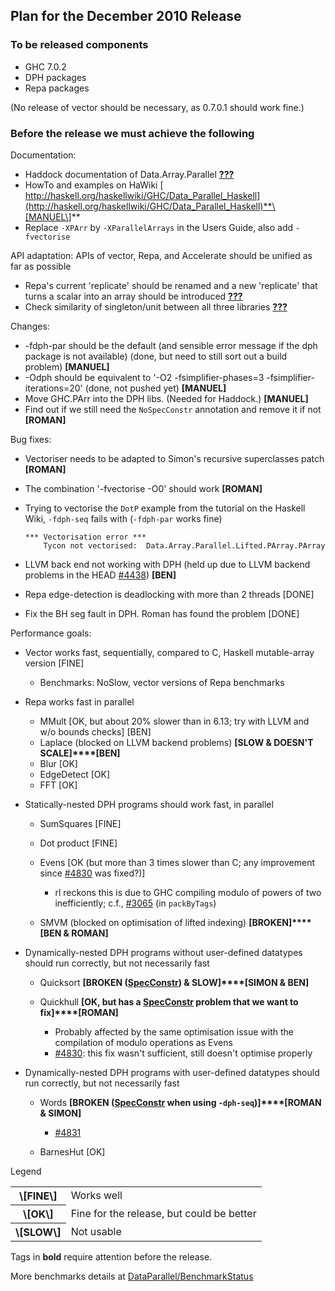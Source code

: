 ## Plan for the December 2010 Release

### To be released components

- GHC 7.0.2
- DPH packages
- Repa packages


(No release of vector should be necessary, as 0.7.0.1 should work fine.)

### Before the release we must achieve the following


Documentation:

- Haddock documentation of Data.Array.Parallel **[???](data-parallel/dec2010-release?)**
- HowTo and examples on HaWiki [ http://haskell.org/haskellwiki/GHC/Data_Parallel_Haskell](http://haskell.org/haskellwiki/GHC/Data_Parallel_Haskell)**\[MANUEL\]**
- Replace `-XPArr` by `-XParallelArrays` in the Users Guide, also add `-fvectorise`


API adaptation: APIs of vector, Repa, and Accelerate should be unified as far as possible

- Repa's current 'replicate' should be renamed and a new 'replicate' that turns a scalar into an array should be introduced **[???](data-parallel/dec2010-release?)**
- Check similarity of singleton/unit between all three libraries **[???](data-parallel/dec2010-release?)**


Changes:

- -fdph-par should be the default (and sensible error message if the dph package is not available) (done, but need to still sort out a build problem) **\[MANUEL\]**
- -Odph should be equivalent to '-O2 -fsimplifier-phases=3 -fsimplifier-iterations=20' (done, not pushed yet) **\[MANUEL\]**
- Move GHC.PArr into  the DPH libs.  (Needed for Haddock.) **\[MANUEL\]**
- Find out if we still need the `NoSpecConstr` annotation and remove it if not **\[ROMAN\]**


Bug fixes:

- Vectoriser needs to be adapted to Simon's recursive superclasses patch **\[ROMAN\]**
- The combination '-fvectorise -O0' should work **\[ROMAN\]**
- Trying to vectorise the `DotP` example from the tutorial on the Haskell Wiki, `-fdph-seq` fails with (`-fdph-par` works fine)

  ```wiki
  *** Vectorisation error ***
      Tycon not vectorised:  Data.Array.Parallel.Lifted.PArray.PArray
  ```
- LLVM back end not working with DPH (held up due to LLVM backend problems in the HEAD [\#4438](https://gitlab.haskell.org//ghc/ghc/issues/4438)) **\[BEN\]**
- Repa edge-detection is deadlocking with more than 2 threads \[DONE\]
- Fix the BH seg fault in DPH. Roman has found the problem \[DONE\]


Performance goals:

- Vector works fast, sequentially, compared to C, Haskell mutable-array version \[FINE\]

  - Benchmarks: NoSlow, vector versions of Repa benchmarks
- Repa works fast in parallel

  - MMult \[OK, but about 20% slower than in 6.13; try with LLVM and w/o bounds checks\] \[BEN\]
  - Laplace (blocked on LLVM backend problems) **\[SLOW & DOESN'T SCALE\]****\[BEN\]**
  - Blur \[OK\]
  - EdgeDetect \[OK\]
  - FFT \[OK\]
- Statically-nested DPH programs should work fast, in parallel

  - SumSquares \[FINE\]
  - Dot product \[FINE\]
  - Evens \[OK (but more than 3 times slower than C; any improvement since [\#4830](https://gitlab.haskell.org//ghc/ghc/issues/4830) was fixed?)\]

    - rl reckons this is due to GHC compiling modulo of powers of two inefficiently; c.f., [\#3065](https://gitlab.haskell.org//ghc/ghc/issues/3065) (in `packByTags`)
  - SMVM (blocked on optimisation of lifted indexing) **\[BROKEN\]****\[BEN & ROMAN\]**
- Dynamically-nested DPH programs without user-defined datatypes should run correctly, but not necessarily fast

  - Quicksort **\[BROKEN ([SpecConstr](spec-constr)) & SLOW\]****\[SIMON & BEN\]**
  - Quickhull **\[OK, but has a [SpecConstr](spec-constr) problem that we want to fix\]****\[ROMAN\]**

    - Probably affected by the same optimisation issue with the compilation of modulo operations as Evens
    - [\#4830](https://gitlab.haskell.org//ghc/ghc/issues/4830): this fix wasn't sufficient, still doesn't optimise properly
- Dynamically-nested DPH programs with user-defined datatypes should run correctly, but not necessarily fast

  - Words **\[BROKEN ([SpecConstr](spec-constr) when using `-dph-seq`)\]****\[ROMAN & SIMON\]**

    - [\#4831](https://gitlab.haskell.org//ghc/ghc/issues/4831)
  - BarnesHut \[OK\]


Legend

<table><tr><th>\[FINE\]</th>
<td>
Works well
</td></tr>
<tr><th>\[OK\]</th>
<td>
Fine for the release, but could be better
</td></tr>
<tr><th>\[SLOW\]</th>
<td>
Not usable
</td></tr></table>


Tags in **bold** require attention before the release.


More benchmarks details at [DataParallel/BenchmarkStatus](data-parallel/benchmark-status)
